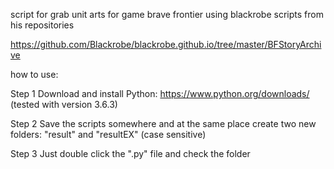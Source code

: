 script for grab unit arts for game brave frontier using blackrobe scripts from his repositories

https://github.com/Blackrobe/blackrobe.github.io/tree/master/BFStoryArchive

how to use:

Step 1 
Download and install Python: https://www.python.org/downloads/ (tested with version 3.6.3)

Step 2
Save the scripts somewhere and at the same place create two new folders: "result" and "resultEX" (case sensitive)

Step 3
Just double click the ".py" file and check the folder

